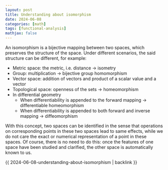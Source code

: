 ```yaml
---
layout: post
title: Understanding about isomorphism
date: 2024-06-08
categories: [math]
tags: [functional-analysis]
mathjax: false
---
```


An isomorphism is a bijective mapping between two spaces, which preserves the structure of the space. Under different scenarios, the said structure can be different, for example:

-   Metric space: the metric, i.e. distance → isometry
-   Group: multiplication → bijective group homomorphism
-   Vector space: addition of vectors and product of a scalar value and a vector
-   Topological space: openness of the sets → homeomorphism
-   In differential geometry
    -   When differentiability is appended to the forward mapping → differentiable homeomorphism
    -   When differentiability is appended to both forward and inverse mapping → diffeomorphism

With this concept, two spaces can be identified in the sense that operations on corresponding points in these two spaces lead to same effects, while we do not care the exact or numerical representation of a point in these spaces. Of course, there is no need to do this: once the features of one space have been studied and clarified, the other space is automatically known to us.

{{ 2024-06-08-understanding-about-isomorphism | backlink }}
